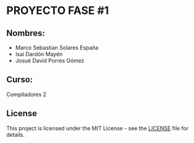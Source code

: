 # PROYECTO FASE #1

## Nombres:
- Marco Sebastian Solares España  
- Isai Dardón Mayén  
- Josué David Porres Gómez  

## Curso:
Compiladores 2

## License

This project is licensed under the MIT License - see the [LICENSE](./LINCESE) file for details.
